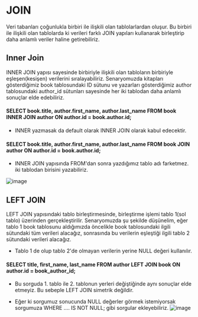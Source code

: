 # JOIN
Veri tabanları çoğunlukla birbiri ile ilişkili olan tablolarlardan oluşur. Bu birbiri ile ilişkili olan tablolarda ki verileri farklı JOIN yapıları kullanarak birleştirip daha anlamlı veriler haline getirebiliriz.

## Inner Join
INNER JOIN yapısı sayesinde birbiriyle ilişkili olan tabloların birbiriyle eşleşen(kesişen) verilerini sıralayabiliriz. Senaryomuzda kitapları gösterdiğimiz book tablosundaki ID sütunu ve yazarları gösterdiğimiz author tablosundaki author_id sütunları sayesinde her iki tablodan daha anlamlı sonuçlar elde edebiliriz.

#### SELECT book.title, author.first_name, author.last_name FROM book INNER JOIN author ON author.id = book.author.id;  

- INNER yazmasak da default olarak INNER JOIN olarak kabul edecektir.

#### SELECT book.title, author.first_name, author.last_name FROM book  JOIN author ON author.id = book.author.id;

- INNER JOIN yapısında FROM'dan sonra yazdığımız tablo adı farketmez. iki tablodan birisini yazabiliriz. 

![image](https://user-images.githubusercontent.com/45708619/234887243-97b6bbc8-5a73-4d6e-ac4f-059917ddaf3c.png)

## LEFT JOIN 
LEFT JOIN yapısındaki tablo birleştirmesinde, birleştirme işlemi tablo 1(sol tablo) üzerinden gerçekleştirilir.  Senaryomuzda şu şekilde düşünelim, eğer tablo 1 book tablosunu aldığımızda öncelikle book tablosundaki ilgili sütundaki tüm verileri alacağız, sonrasında bu verilerin eşleştiği ilgili tablo 2 sütundaki verileri alacağız. 

- Tablo 1 de olup tablo 2'de olmayan verilerin yerine NULL değeri kullanılır.

#### SELECT title, first_name, last_name FROM author LEFT JOIN book ON author.id = book_author_id;

- Bu sorguda 1. tablo ile 2. tablonun yerleri değiştiğinde aynı sonuçlar elde etmeyiz. Bu sebeple LEFT JOIN simetrik değildir.

- Eğer ki sorgumuz sonucunda NULL değerler görmek istemiyorsak sorgumuza WHERE .... IS NOT NULL; gibi sorgular ekleyebiliriz.
![image](https://user-images.githubusercontent.com/45708619/235300555-360be59a-215d-4dad-b516-7b82ebc347c3.png)
